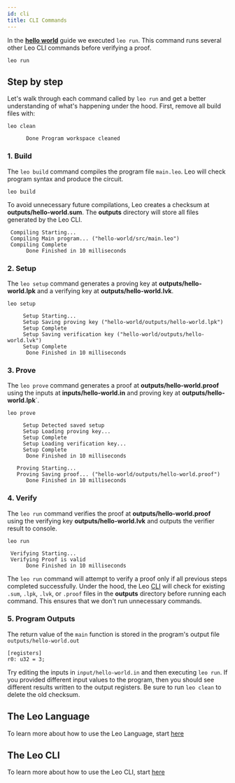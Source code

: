 ```yaml
---
id: cli
title: CLI Commands
---
```


In the [**hello world**](02_hello_world.md) guide we executed `leo run`.
This command runs several other Leo CLI commands before verifying a proof.
```leo_console
leo run
```

## Step by step

Let's walk through each command called by `leo run` and get a better understanding of what's happening under the hood. 
First, remove all build files with:
```leo_console
leo clean
```

```leo_console title="console output:"
      Done Program workspace cleaned
```

### 1. Build

The `leo build` command compiles the program file `main.leo`. Leo will check program syntax and produce the circuit. 
```leo_console
leo build
```
To avoid unnecessary future compilations, Leo creates a checksum at **outputs/hello-world.sum**. 
The **outputs** directory will store all files generated by the Leo CLI.

```leo_console title="console output:"
 Compiling Starting...
 Compiling Main program... ("hello-world/src/main.leo")
 Compiling Complete
      Done Finished in 10 milliseconds
```


### 2. Setup

The `leo setup` command generates a proving key at **outputs/hello-world.lpk** and a verifying key at **outputs/hello-world.lvk**.
```leo_console
leo setup
```

```leo_console title="console output:"
     Setup Starting...
     Setup Saving proving key ("hello-world/outputs/hello-world.lpk")
     Setup Complete
     Setup Saving verification key ("hello-world/outputs/hello-world.lvk")
     Setup Complete
      Done Finished in 10 milliseconds
```

### 3. Prove

The `leo prove` command generates a proof at **outputs/hello-world.proof** using the inputs at **inputs/hello-world.in** and proving key at **outputs/hello-world.lpk**`. 
```leo_console
leo prove
```

```leo_console title="console output:"
     Setup Detected saved setup
     Setup Loading proving key...
     Setup Complete
     Setup Loading verification key...
     Setup Complete
      Done Finished in 10 milliseconds

   Proving Starting...
   Proving Saving proof... ("hello-world/outputs/hello-world.proof")
      Done Finished in 10 milliseconds
```

### 4. Verify

The `leo run` command verifies the proof at **outputs/hello-world.proof** using the verifying key **outputs/hello-world.lvk** 
and outputs the verifier result to console.
```leo_console
leo run
```

```leo_console title="console output:"
 Verifying Starting...
 Verifying Proof is valid
      Done Finished in 10 milliseconds
```

The `leo run` command will attempt to verify a proof only if all previous steps completed successfully.
Under the hood, the Leo [CLI](../cli/08_run.md) will check for existing `.sum`, `.lpk`, `.lvk`, or `.proof` files 
in the **outputs** directory before running each command. This ensures that we don't run unnecessary commands.

### 5. Program Outputs

The return value of the `main` function is stored in the program's output file `outputs/hello-world.out`

```leo_input title="outputs/hello-world.out"
[registers]
r0: u32 = 3;
```
Try editing the inputs in `input/hello-world.in` and then executing `leo run`. If you provided different input values to the program,
then you should see different results written to the output registers. Be sure to run `leo clean` to delete the old checksum.

## The Leo Language
To learn more about how to use the Leo Language, start [here](../language/01_layout.md)

## The Leo CLI
To learn more about how to use the Leo CLI, start [here](../cli/01_new.md)